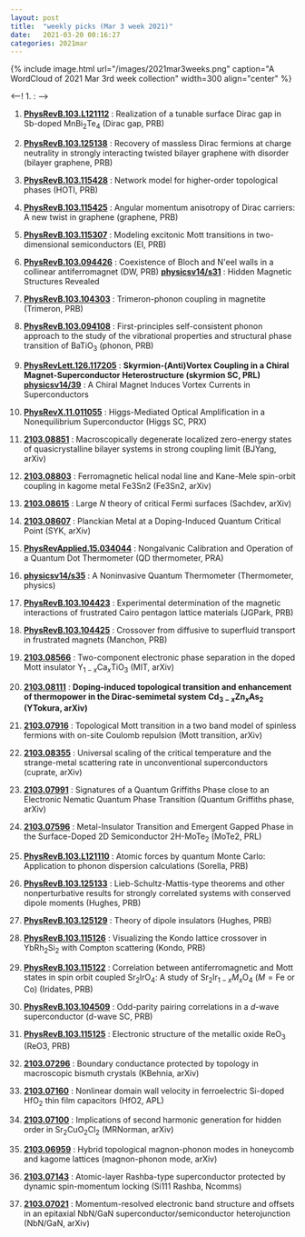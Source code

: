 ```yaml
---
layout: post
title:  "weekly picks (Mar 3 week 2021)"
date:   2021-03-20 00:16:27
categories: 2021mar
---
```


{% include image.html url="/images/2021mar3weeks.png" caption="A WordCloud of 2021 Mar 3rd week collection" width=300 align="center" %}


<--! 1. **[]()** : -->

1. **[PhysRevB.103.L121112](https://link.aps.org/doi/10.1103/PhysRevB.103.L121112)** : Realization of a tunable surface Dirac gap in Sb-doped ${\mathrm{MnBi}}_{2}{\mathrm{Te}}_{4}$ (Dirac gap, PRB)

1. **[PhysRevB.103.125138](https://link.aps.org/doi/10.1103/PhysRevB.103.125138)** : Recovery of massless Dirac fermions at charge neutrality in strongly interacting twisted bilayer graphene with disorder (bilayer graphene, PRB)

1. **[PhysRevB.103.115428](https://link.aps.org/doi/10.1103/PhysRevB.103.115428)** : Network model for higher-order topological phases (HOTI, PRB)

1. **[PhysRevB.103.115425](https://link.aps.org/doi/10.1103/PhysRevB.103.115425)** : Angular momentum anisotropy of Dirac carriers: A new twist in graphene (graphene, PRB)

1. **[PhysRevB.103.115307](https://link.aps.org/doi/10.1103/PhysRevB.103.115307)** : Modeling excitonic Mott transitions in two-dimensional semiconductors (EI, PRB)

1. **[PhysRevB.103.094426](https://link.aps.org/doi/10.1103/PhysRevB.103.094426)** : Coexistence of Bloch and N\'eel walls in a collinear antiferromagnet (DW, PRB) **[physicsv14/s31](https://physics.aps.org/articles/v14/s31)** : Hidden Magnetic Structures Revealed


1. **[PhysRevB.103.104303](https://link.aps.org/doi/10.1103/PhysRevB.103.104303)** : Trimeron-phonon coupling in magnetite (Trimeron, PRB)

1. **[PhysRevB.103.094108](https://link.aps.org/doi/10.1103/PhysRevB.103.094108)** : First-principles self-consistent phonon approach to the study of the vibrational properties and structural phase transition of ${\mathrm{BaTiO}}_{3}$ (phonon, PRB)

1. **[PhysRevLett.126.117205](https://link.aps.org/doi/10.1103/PhysRevLett.126.117205)** : **Skyrmion-(Anti)Vortex Coupling in a Chiral Magnet-Superconductor Heterostructure (skyrmion SC, PRL)** **[physicsv14/39](https://physics.aps.org/articles/v14/39)** : A Chiral Magnet Induces Vortex Currents in Superconductors 

1. **[PhysRevX.11.011055](https://link.aps.org/doi/10.1103/PhysRevX.11.011055)** : Higgs-Mediated Optical Amplification in a Nonequilibrium Superconductor (Higgs SC, PRX)


1. **[2103.08851](http://arxiv.org/abs/2103.08851)** : Macroscopically degenerate localized zero-energy states of quasicrystalline bilayer systems in strong coupling limit (BJYang, arXiv)

1. **[2103.08803](http://arxiv.org/abs/2103.08803)** : Ferromagnetic helical nodal line and Kane-Mele spin-orbit coupling in kagome metal Fe3Sn2 (Fe3Sn2, arXiv)

1. **[2103.08615](http://arxiv.org/abs/2103.08615)** : Large $N$ theory of critical Fermi surfaces (Sachdev, arXiv)

1. **[2103.08607](http://arxiv.org/abs/2103.08607)** : Planckian Metal at a Doping-Induced Quantum Critical Point (SYK, arXiv)

1. **[PhysRevApplied.15.034044](https://link.aps.org/doi/10.1103/PhysRevApplied.15.034044)** : Nongalvanic Calibration and Operation of a Quantum Dot Thermometer (QD thermometer, PRA)

1. **[physicsv14/s35](https://physics.aps.org/articles/v14/s35)** : A Noninvasive Quantum Thermometer (Thermometer, physics)

1. **[PhysRevB.103.104423](https://link.aps.org/doi/10.1103/PhysRevB.103.104423)** : Experimental determination of the magnetic interactions of frustrated Cairo pentagon lattice materials (JGPark, PRB)

1. **[PhysRevB.103.104425](https://link.aps.org/doi/10.1103/PhysRevB.103.104425)** : Crossover from diffusive to superfluid transport in frustrated magnets (Manchon, PRB)

1. **[2103.08566](http://arxiv.org/abs/2103.08566)** : Two-component electronic phase separation in the doped Mott insulator Y$_{1-x}$Ca$_{x}$TiO$_{3}$ (MIT, arXiv)

1. **[2103.08111](http://arxiv.org/abs/2103.08111)** : **Doping-induced topological transition and enhancement of thermopower in the Dirac-semimetal system Cd$_{3-x}$Zn$_x$As$_2$ (YTokura, arXiv)**

1. **[2103.07916](http://arxiv.org/abs/2103.07916)** : Topological Mott transition in a two band model of spinless fermions with on-site Coulomb repulsion (Mott transition, arXiv)

1. **[2103.08355](http://arxiv.org/abs/2103.08355)** : Universal scaling of the critical temperature and the strange-metal scattering rate in unconventional superconductors (cuprate, arXiv)

1. **[2103.07991](http://arxiv.org/abs/2103.07991)** : Signatures of a Quantum Griffiths Phase close to an Electronic Nematic Quantum Phase Transition (Quantum Griffiths phase, arXiv)

1. **[2103.07596](http://arxiv.org/abs/2103.07596)** : Metal-Insulator Transition and Emergent Gapped Phase in the Surface-Doped 2D Semiconductor 2H-MoTe$_2$ (MoTe2, PRL)

1. **[PhysRevB.103.L121110](https://link.aps.org/doi/10.1103/PhysRevB.103.L121110)** : Atomic forces by quantum Monte Carlo: Application to phonon dispersion calculations (Sorella, PRB)

1. **[PhysRevB.103.125133](https://link.aps.org/doi/10.1103/PhysRevB.103.125133)** : Lieb-Schultz-Mattis-type theorems and other nonperturbative results for strongly correlated systems with conserved dipole moments (Hughes, PRB)

1. **[PhysRevB.103.125129](https://link.aps.org/doi/10.1103/PhysRevB.103.125129)** : Theory of dipole insulators (Hughes, PRB)

1. **[PhysRevB.103.115126](https://link.aps.org/doi/10.1103/PhysRevB.103.115126)** : Visualizing the Kondo lattice crossover in ${\mathrm{YbRh}}_{2}{\mathrm{Si}}_{2}$ with Compton scattering (Kondo, PRB)

1. **[PhysRevB.103.115122](https://link.aps.org/doi/10.1103/PhysRevB.103.115122)** : Correlation between antiferromagnetic and Mott states in spin orbit coupled ${\mathrm{Sr}}_{2}\mathrm{Ir}{\mathrm{O}}_{4}$: A study of ${\mathrm{Sr}}_{2}{\mathrm{Ir}}_{1\ensuremath{-}x}{M}_{x}{\mathrm{O}}_{4}$ ($M=\mathrm{Fe}$ or Co) (Iridates, PRB)

1. **[PhysRevB.103.104509](https://link.aps.org/doi/10.1103/PhysRevB.103.104509)** : Odd-parity pairing correlations in a $d$-wave superconductor (d-wave SC, PRB)

1. **[PhysRevB.103.115125](https://link.aps.org/doi/10.1103/PhysRevB.103.115125)** : Electronic structure of the metallic oxide ${\mathrm{ReO}}_{3}$ (ReO3, PRB)

1. **[2103.07296](http://arxiv.org/abs/2103.07296)** : Boundary conductance protected by topology in macroscopic bismuth crystals (KBehnia, arXiv)

1. **[2103.07160](http://arxiv.org/abs/2103.07160)** : Nonlinear domain wall velocity in ferroelectric Si-doped HfO$_{2}$ thin film capacitors (HfO2, APL)

1. **[2103.07100](http://arxiv.org/abs/2103.07100)** : Implications of second harmonic generation for hidden order in Sr$_2$CuO$_2$Cl$_2$ (MRNorman, arXiv)

1. **[2103.06959](http://arxiv.org/abs/2103.06959)** : Hybrid topological magnon-phonon modes in honeycomb and kagome lattices (magnon-phonon mode, arXiv)

1. **[2103.07143](http://arxiv.org/abs/2103.07143)** : Atomic-layer Rashba-type superconductor protected by dynamic spin-momentum locking (Si111 Rashba, Ncomms)

1. **[2103.07021](http://arxiv.org/abs/2103.07021)** : Momentum-resolved electronic band structure and offsets in an epitaxial NbN/GaN superconductor/semiconductor heterojunction (NbN/GaN, arXiv)


